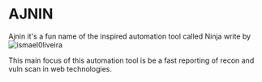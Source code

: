 # AJNIN

Ajnin it's a fun name of the inspired automation tool called Ninja write by ![ismael0liveira](https://github.com/ismael0liveira/ninja)

This main focus of this automation tool is be a fast reporting of recon and vuln scan in web technologies.

